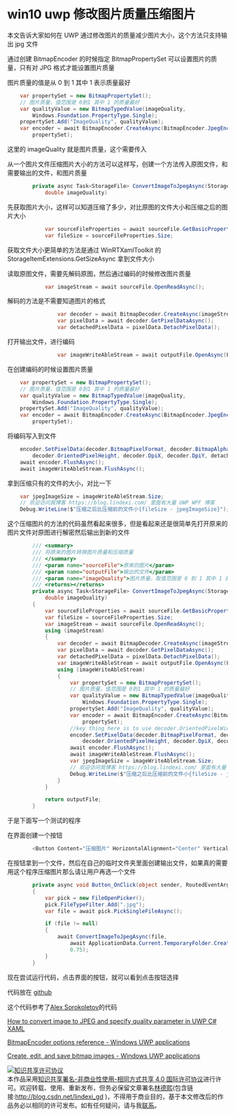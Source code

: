 # win10 uwp 修改图片质量压缩图片

本文告诉大家如何在 UWP 通过修改图片的质量减少图片大小，这个方法只支持输出 jpg 文件

<!--more-->
<!-- CreateTime:2020/3/5 9:26:17 -->

<!-- csdn -->

通过创建 BitmapEncoder 的时候指定 BitmapPropertySet 可以设置图片的质量，只有对 JPG 格式才能设置图片质量

图片质量的值是从 0 到 1 其中 1 表示质量最好

```csharp
    var propertySet = new BitmapPropertySet();
    // 图片质量，值范围是 0到1 其中 1 的质量最好
    var qualityValue = new BitmapTypedValue(imageQuality,
        Windows.Foundation.PropertyType.Single);
    propertySet.Add("ImageQuality", qualityValue);
    var encoder = await BitmapEncoder.CreateAsync(BitmapEncoder.JpegEncoderId, imageWriteAbleStream,
        propertySet);
```

这里的 imageQuality 就是图片质量，这个需要传入

从一个图片文件压缩图片大小的方法可以这样写，创建一个方法传入原图文件，和需要输出的文件，和图片质量

```csharp
        private async Task<StorageFile> ConvertImageToJpegAsync(StorageFile sourceFile, StorageFile outputFile,
            double imageQuality)
```

先获取图片大小，这样可以知道压缩了多少，对比原图的文件大小和压缩之后的图片大小

```csharp
            var sourceFileProperties = await sourceFile.GetBasicPropertiesAsync();
            var fileSize = sourceFileProperties.Size;
```

获取文件大小更简单的方法是通过 WinRTXamlToolkit 的 StorageItemExtensions.GetSizeAsync 拿到文件大小

读取原图文件，需要先解码原图，然后通过编码的时候修改图片质量

```csharp
            var imageStream = await sourceFile.OpenReadAsync();

```

解码的方法是不需要知道图片的格式

```csharp
                var decoder = await BitmapDecoder.CreateAsync(imageStream);
                var pixelData = await decoder.GetPixelDataAsync();
                var detachedPixelData = pixelData.DetachPixelData();
```

打开输出文件，进行编码

```csharp
                var imageWriteAbleStream = await outputFile.OpenAsync(FileAccessMode.ReadWrite);
```

在创建编码的时候设置图片质量

```csharp
    var propertySet = new BitmapPropertySet();
    // 图片质量，值范围是 0到1 其中 1 的质量最好
    var qualityValue = new BitmapTypedValue(imageQuality,
        Windows.Foundation.PropertyType.Single);
    propertySet.Add("ImageQuality", qualityValue);
    var encoder = await BitmapEncoder.CreateAsync(BitmapEncoder.JpegEncoderId, imageWriteAbleStream,
        propertySet);
```

将编码写入到文件

```csharp
    encoder.SetPixelData(decoder.BitmapPixelFormat, decoder.BitmapAlphaMode, decoder.OrientedPixelWidth,
        decoder.OrientedPixelHeight, decoder.DpiX, decoder.DpiY, detachedPixelData);
    await encoder.FlushAsync();
    await imageWriteAbleStream.FlushAsync();
```

拿到压缩只有的文件的大小，对比一下

```csharp
    var jpegImageSize = imageWriteAbleStream.Size;
    // 欢迎访问我博客 https://blog.lindexi.com/ 里面有大量 UWP WPF 博客
    Debug.WriteLine($"压缩之后比压缩前的文件小{fileSize - jpegImageSize}");
```

这个压缩图片的方法的代码虽然看起来很多，但是看起来还是很简单先打开原来的图片文件对原图进行解密然后输出到新的文件

```csharp
        /// <summary>
        /// 将原来的图片转换图片质量和压缩质量
        /// </summary>
        /// <param name="sourceFile">原来的图片</param>
        /// <param name="outputFile">输出的文件</param>
        /// <param name="imageQuality">图片质量，取值范围是 0 到 1 其中 1 的质量最好，这个值设置只对 jpg 图片有效</param>
        /// <returns></returns>
        private async Task<StorageFile> ConvertImageToJpegAsync(StorageFile sourceFile, StorageFile outputFile,
            double imageQuality)
        {
            var sourceFileProperties = await sourceFile.GetBasicPropertiesAsync();
            var fileSize = sourceFileProperties.Size;
            var imageStream = await sourceFile.OpenReadAsync();
            using (imageStream)
            {
                var decoder = await BitmapDecoder.CreateAsync(imageStream);
                var pixelData = await decoder.GetPixelDataAsync();
                var detachedPixelData = pixelData.DetachPixelData();
                var imageWriteAbleStream = await outputFile.OpenAsync(FileAccessMode.ReadWrite);
                using (imageWriteAbleStream)
                {
                    var propertySet = new BitmapPropertySet();
                    // 图片质量，值范围是 0到1 其中 1 的质量最好
                    var qualityValue = new BitmapTypedValue(imageQuality,
                        Windows.Foundation.PropertyType.Single);
                    propertySet.Add("ImageQuality", qualityValue);
                    var encoder = await BitmapEncoder.CreateAsync(BitmapEncoder.JpegEncoderId, imageWriteAbleStream,
                        propertySet);
                    //key thing here is to use decoder.OrientedPixelWidth and decoder.OrientedPixelHeight otherwise you will get garbled image on devices on some photos with orientation in metadata
                    encoder.SetPixelData(decoder.BitmapPixelFormat, decoder.BitmapAlphaMode, decoder.OrientedPixelWidth,
                        decoder.OrientedPixelHeight, decoder.DpiX, decoder.DpiY, detachedPixelData);
                    await encoder.FlushAsync();
                    await imageWriteAbleStream.FlushAsync();
                    var jpegImageSize = imageWriteAbleStream.Size;
                    // 欢迎访问我博客 https://blog.lindexi.com/ 里面有大量 UWP WPF 博客
                    Debug.WriteLine($"压缩之后比压缩前的文件小{fileSize - jpegImageSize}");
                }
            }

            return outputFile;
        }

```

于是下面写一个测试的程序

在界面创建一个按钮

```csharp
        <Button Content="压缩图片" HorizontalAlignment="Center" VerticalAlignment="Center" Click="Button_OnClick" />

```

在按钮拿到一个文件，然后在自己的临时文件夹里面创建输出文件，如果真的需要用这个程序压缩图片那么请让用户再选一个文件

```csharp
        private async void Button_OnClick(object sender, RoutedEventArgs e)
        {
            var pick = new FileOpenPicker();
            pick.FileTypeFilter.Add(".jpg");
            var file = await pick.PickSingleFileAsync();

            if (file != null)
            {
                await ConvertImageToJpegAsync(file,
                    await ApplicationData.Current.TemporaryFolder.CreateFileAsync("lindexi"),
                    0.75);
            }
        }
```

现在尝试运行代码，点击界面的按钮，就可以看到点击按钮选择

代码放在 [github](https://github.com/lindexi/lindexi_gd/tree/b396890a0a6d88b41e16f6cff288ba8de09881e0/CetursearhebirLefelembemki)

这个代码参考了[Alex Sorokoletov](https://github.com/alexsorokoletov )的代码

[How to convert image to JPEG and specify quality parameter in UWP C# XAML](https://gist.github.com/alexsorokoletov/71431e403c0fa55f1b4c942845a3c850 )

[BitmapEncoder options reference - Windows UWP applications](https://docs.microsoft.com/en-us/windows/uwp/audio-video-camera/bitmapencoder-options-reference )

[Create, edit, and save bitmap images - Windows UWP applications](https://docs.microsoft.com/en-us/windows/uwp/audio-video-camera/imaging )

<a rel="license" href="http://creativecommons.org/licenses/by-nc-sa/4.0/"><img alt="知识共享许可协议" style="border-width:0" src="https://i.creativecommons.org/l/by-nc-sa/4.0/88x31.png" /></a><br />本作品采用<a rel="license" href="http://creativecommons.org/licenses/by-nc-sa/4.0/">知识共享署名-非商业性使用-相同方式共享 4.0 国际许可协议</a>进行许可。欢迎转载、使用、重新发布，但务必保留文章署名[林德熙](http://blog.csdn.net/lindexi_gd)(包含链接:http://blog.csdn.net/lindexi_gd )，不得用于商业目的，基于本文修改后的作品务必以相同的许可发布。如有任何疑问，请与我[联系](mailto:lindexi_gd@163.com)。
